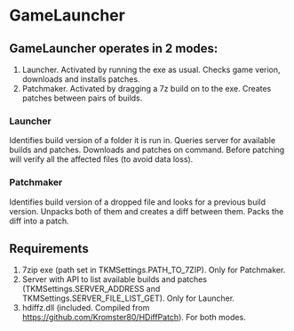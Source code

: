 # GameLauncher

## GameLauncher operates in 2 modes:
1. Launcher. Activated by running the exe as usual. Checks game verion, downloads and installs patches.
2. Patchmaker. Activated by dragging a 7z build on to the exe. Creates patches between pairs of builds.

### Launcher
Identifies build version of a folder it is run in.
Queries server for available builds and patches.
Downloads and patches on command. Before patching will verify all the affected files (to avoid data loss).

### Patchmaker
Identifies build version of a dropped file and looks for a previous build version.
Unpacks both of them and creates a diff between them.
Packs the diff into a patch.

## Requirements
1. 7zip exe (path set in TKMSettings.PATH_TO_7ZIP). Only for Patchmaker.
2. Server with API to list available builds and patches (TKMSettings.SERVER_ADDRESS and TKMSettings.SERVER_FILE_LIST_GET). Only for Launcher.
3. hdiffz.dll (included. Compiled from https://github.com/Kromster80/HDiffPatch). For both modes.

